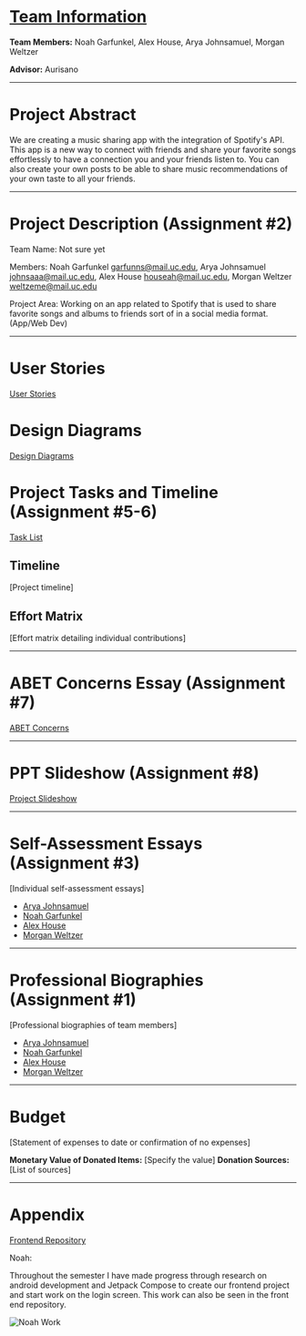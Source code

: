# [Team Information](https://github.com/NoahGarfunkel/MusicSharing/blob/main/Essays/GroupAssignment3.md)

**Team Members:** Noah Garfunkel, Alex House, Arya Johnsamuel, Morgan Weltzer

**Advisor:** Aurisano

---

# Project Abstract

We are creating a music sharing app with the integration of Spotify's API. This app is a new way to connect with friends and share your favorite songs effortlessly to have a connection you and your friends listen to. You can also create your own posts to be able to share music recommendations of your own taste to all your friends. 

---

# Project Description (Assignment #2)

Team Name: Not sure yet

Members: Noah Garfunkel garfunns@mail.uc.edu, Arya Johnsamuel johnsaaa@mail.uc.edu,  Alex House houseah@mail.uc.edu, Morgan Weltzer weltzeme@mail.uc.edu

Project Area: Working on an app related to Spotify that is used to share favorite songs and albums to friends sort of in a social media format. (App/Web Dev)

---

# User Stories

[User Stories](https://github.com/NoahGarfunkel/MusicSharing/blob/main/User_Stories.md)

# Design Diagrams

[Design Diagrams](https://github.com/NoahGarfunkel/MusicSharing/tree/main/Design_Diagrams)


# Project Tasks and Timeline (Assignment #5-6)

[Task List](https://github.com/NoahGarfunkel/MusicSharing/blob/main/Tasklist.md)


## Timeline

[Project timeline]

## Effort Matrix

[Effort matrix detailing individual contributions]

---

# ABET Concerns Essay (Assignment #7)

[ABET Concerns](https://github.com/NoahGarfunkel/MusicSharing/blob/main/ABET%20Concerns%20Essay.pdf)

---

# PPT Slideshow (Assignment #8)

[Project Slideshow](https://mailuc-my.sharepoint.com/:p:/g/personal/houseah_mail_uc_edu/ESPNPLF4Ea1KvG7FPkcR530B2wj7vszJoAHGX-xzwzMK2A?e=U4PAsN)

---

# Self-Assessment Essays (Assignment #3)

[Individual self-assessment essays]
- [Arya Johnsamuel](https://github.com/NoahGarfunkel/MusicSharing/blob/main/Essays/AryaJohnsamuel/johnsaaa_IndividualCapstoneAssessment.md)
- [Noah Garfunkel](https://github.com/NoahGarfunkel/MusicSharing/blob/main/Essays/NoahGarfunkel/Assignment3Individual.md)
- [Alex House](https://github.com/NoahGarfunkel/MusicSharing/blob/main/Essays/AlexHouse/Assignment3-Individual.md)
- [Morgan Weltzer](https://github.com/NoahGarfunkel/MusicSharing/blob/main/Essays/MorganWeltzer/Assignment3Individual.md)

---

# Professional Biographies (Assignment #1)

[Professional biographies of team members]
- [Arya Johnsamuel](https://github.com/NoahGarfunkel/MusicSharing/blob/main/Essays/AryaJohnsamuel/johnsaaa_ProfessionalBiography.md)
- [Noah Garfunkel](https://github.com/NoahGarfunkel/MusicSharing/blob/main/Essays/NoahGarfunkel/Assignment1.md)
- [Alex House](https://github.com/NoahGarfunkel/MusicSharing/blob/main/Essays/AlexHouse/ProfessionalBiography.md)
- [Morgan Weltzer](https://github.com/NoahGarfunkel/MusicSharing/blob/main/Essays/MorganWeltzer/Assignment3Individual.md)

---

# Budget

[Statement of expenses to date or confirmation of no expenses]

**Monetary Value of Donated Items:** [Specify the value]
**Donation Sources:** [List of sources]

---

# Appendix
[Frontend Repository](https://github.com/NoahGarfunkel/MusicSharingFrontEnd)

Noah:

Throughout the semester I have made progress through research on android development and Jetpack Compose to create our frontend project and start work on the login screen. This work can also be seen in the front end repository.

![Noah Work](https://cdn.discordapp.com/attachments/1146505422275084333/1169461265383575603/image.png?ex=6567f1ad&is=65557cad&hm=1dc4fc74da624ba29ebcbc41d1ff0dd0656a9e84a3a2dbad60dc0c3955a186e7&)

